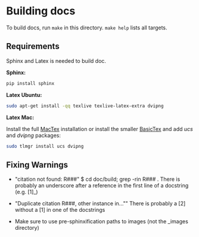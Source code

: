 # Building docs #
To build docs, run `make` in this directory. `make help` lists all targets.

## Requirements ##
Sphinx and Latex is needed to build doc.

**Sphinx:**
```sh
pip install sphinx
```

**Latex Ubuntu:**
```sh
sudo apt-get install -qq texlive texlive-latex-extra dvipng
```

**Latex Mac:**

Install the full [MacTex](http://www.tug.org/mactex/) installation or install the smaller [BasicTex](http://www.tug.org/mactex/morepackages.html) and add *ucs* and *dvipng* packages:
```sh
sudo tlmgr install ucs dvipng
```


## Fixing Warnings ##

- "citation not found: R###"
  $ cd doc/build; grep -rin R### .
  There is probably an underscore after a reference
  in the first line of a docstring (e.g. [1]_)

- "Duplicate citation R###, other instance in...""
  There is probably a [2] without a [1] in one of
  the docstrings

- Make sure to use pre-sphinxification paths to images
  (not the _images directory)
